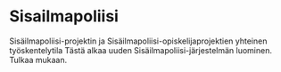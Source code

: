 # Sisailmapoliisi
Sisäilmapoliisi-projektin ja Sisäilmapoliisi-opiskelijaprojektien yhteinen työskentelytila
Tästä alkaa uuden Sisäilmapoliisi-järjestelmän luominen. Tulkaa mukaan.
